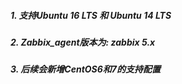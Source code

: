 ##### 1. 支持Ubuntu 16 LTS 和 Ubuntu 14 LTS
##### 2. Zabbix_agent版本为: zabbix 5.x
##### 3. 后续会新增CentOS6和7的支持配置
